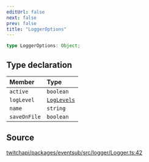 ```yaml
---
editUrl: false
next: false
prev: false
title: "LoggerOptions"
---
```


```ts
type LoggerOptions: Object;
```

## Type declaration

| Member | Type |
| :------ | :------ |
| `active` | `boolean` |
| `logLevel` | [`LogLevels`](../enumerations/LogLevels.md) |
| `name` | `string` |
| `saveOnFile` | `boolean` |

## Source

[twitchapi/packages/eventsub/src/logger/Logger.ts:42](https://github.com/pablornc/twitchapi//blob/b274026/packages/eventsub/src/logger/Logger.ts#L42)
